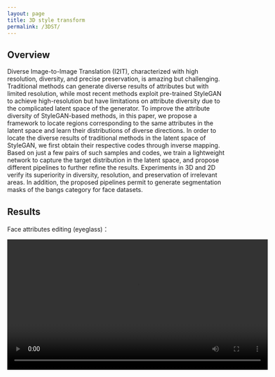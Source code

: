 ```yaml
---
layout: page
title: 3D style transform
permalink: /3DST/
---
```

## Overview
Diverse Image-to-Image Translation (I2IT), characterized with high resolution, diversity, and precise preservation, is amazing but challenging. Traditional methods can generate diverse results of attributes but with limited resolution, while most recent methods exploit pre-trained StyleGAN to achieve high-resolution but have limitations on attribute diversity due to the complicated latent space of the generator. To improve the attribute diversity of StyleGAN-based methods, in this paper, we propose a framework to locate regions corresponding to the same attributes in the latent space and  learn their distributions of diverse directions. In order to locate the diverse results of traditional methods in the latent space of StyleGAN, we first obtain their respective  codes  through inverse mapping. Based on just a few pairs of such samples and codes, we  train a lightweight network to capture the target distribution in the latent space, and propose different pipelines to further refine the results. Experiments in 3D and 2D verify its superiority  in diversity, resolution, and preservation of irrelevant areas. In addition, the proposed pipelines permit to generate segmentation masks of the bangs category for face datasets.

## Results
Face attributes editing (eyeglass)：

<video width="600" height="300" controls >
      <source src="/s10.mp4" type="video/mp4">
</videos>

<iframe 
    src="https://youtu.be/NUioEV-NIkE"
    width="800" 
    height="450" 
    frameborder="0" 
    allowfullscreen>
</iframe>